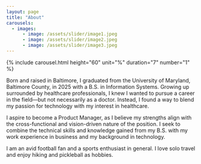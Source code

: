 ```yaml
---
layout: page
title: "About"
carousels:
  - images: 
      - image: /assets/slider/image1.jpeg
      - image: /assets/slider/image2.jpeg
      - image: /assets/slider/image3.jpeg
---
```


{% include carousel.html height="60" unit="%" duration="7" number="1" %}

Born and raised in Baltimore, I graduated from the University of Maryland, Baltimore County, in 2025 with a B.S. in Information Systems. Growing up surrounded by healthcare professionals, I knew I wanted to pursue a career in the field—but not necessarily as a doctor. Instead, I found a way to blend my passion for technology with my interest in healthcare.

I aspire to become a Product Manager, as I believe my strengths align with the cross-functional and vision-driven nature of the position. I seek to combine the technical skills and knowledge gained from my B.S. with my work experience in business and my background in technology.

I am an avid football fan and a sports enthusiast in general. I love solo travel and enjoy hiking and pickleball as hobbies.

